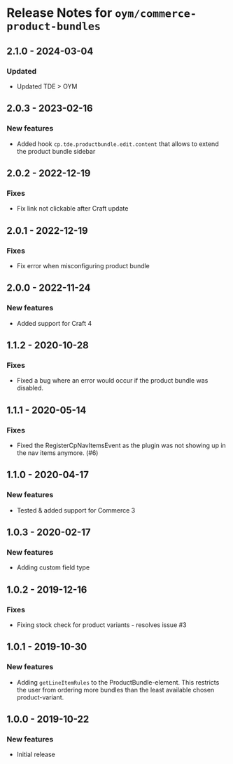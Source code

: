 # Release Notes for `oym/commerce-product-bundles`

## 2.1.0 - 2024-03-04

### Updated

- Updated TDE > OYM

## 2.0.3 - 2023-02-16

### New features

- Added hook `cp.tde.productbundle.edit.content` that allows to extend the product bundle sidebar

## 2.0.2 - 2022-12-19

### Fixes

- Fix link not clickable after Craft update

## 2.0.1 - 2022-12-19

### Fixes

- Fix error when misconfiguring product bundle

## 2.0.0 - 2022-11-24

### New features

- Added support for Craft 4

## 1.1.2 - 2020-10-28

### Fixes

- Fixed a bug where an error would occur if the product bundle was disabled.

## 1.1.1 - 2020-05-14

### Fixes

- Fixed the RegisterCpNavItemsEvent as the plugin was not showing up in the nav items anymore. (#6)

## 1.1.0 - 2020-04-17

### New features

- Tested & added support for Commerce 3

## 1.0.3 - 2020-02-17

### New features

- Adding custom field type

## 1.0.2 - 2019-12-16

### Fixes

- Fixing stock check for product variants - resolves issue #3

## 1.0.1 - 2019-10-30

### New features

- Adding `getLineItemRules` to the ProductBundle-element. This restricts the user from ordering more bundles than the least available chosen product-variant.

## 1.0.0 - 2019-10-22

### New features

- Initial release
